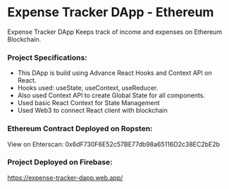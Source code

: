 # Expense Tracker DApp - Ethereum
Expense Tracker DApp Keeps track of income and expenses on Ethereum Blockchain.

### Project Specifications:
- This DApp is build using Advance React Hooks and Context API on React.
- Hooks used: useState, useContext, useReducer.
- Also used Context API to create Global State for all components.
- Used basic React Context for State Management
- Used Web3 to connect React client with blockchain

### Ethereum Contract Deployed on Ropsten:
View on Ehterscan: 0x6dF730F6E52c57BE77db98a65116D2c38EC2bE2b

### Project Deployed on Firebase:
https://expense-tracker-dapp.web.app/ 